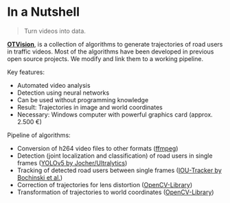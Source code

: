 # In a Nutshell

> Turn videos into data.

[**OTVision**](https://github.com/OpenTrafficCam/OTVision), is a collection of algorithms to generate trajectories of road users in traffic videos. Most of the algorithms have been developed in previous open source projects. We modify and link them to a working pipeline.

Key features:

* Automated video analysis
* Detection using neural networks
* Can be used without programming knowledge
* Result: Trajectories in image and world coordinates
* Necessary: Windows computer with powerful graphics card (approx. 2.500 €)

Pipeline of algorithms:

* Conversion of h264 video files to other formats ([ffmpeg](https://ffmpeg.org/)) 
* Detection (joint localization and classification) of road users in single frames ([YOLOv5 by Jocher/Ultralytics](https://github.com/ultralytics/yolov5))
* Tracking of detected road users between single frames ([IOU-Tracker by Bochinski et al.](https://github.com/bochinski/iou-tracker))
* Correction of trajectories for lens distortion ([OpenCV-Library](https://opencv.org/))
* Transformation of trajectories to world coordinates ([OpenCV-Library](https://opencv.org/))

